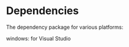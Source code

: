 Dependencies
============

The dependency package for various platforms:

windows: for Visual Studio

